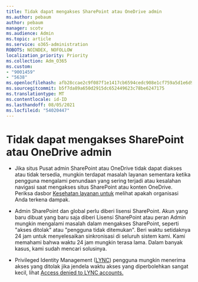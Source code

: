 ```yaml
---
title: Tidak dapat mengakses SharePoint atau OneDrive admin
ms.author: pebaum
author: pebaum
manager: scotv
ms.audience: Admin
ms.topic: article
ms.service: o365-administration
ROBOTS: NOINDEX, NOFOLLOW
localization_priority: Priority
ms.collection: Adm_O365
ms.custom:
- "9001459"
- "5638"
ms.openlocfilehash: afb28ccae2c9f087f1e1417cb6594cedc908e1cf759a5d1e6d92c4ee9a75527d
ms.sourcegitcommit: b5f7da89a650d2915dc652449623c78be6247175
ms.translationtype: MT
ms.contentlocale: id-ID
ms.lasthandoff: 08/05/2021
ms.locfileid: "54020447"
---
```

# <a name="unable-to-access-sharepoint-or-onedrive-admin-center"></a>Tidak dapat mengakses SharePoint atau OneDrive admin

- Jika situs Pusat admin SharePoint atau OneDrive tidak dapat diakses atau tidak tersedia, mungkin terdapat masalah layanan sementara ketika pengguna mengalami penundaan yang sering terjadi atau kesalahan navigasi saat mengakses situs SharePoint atau konten OneDrive. Periksa dasbor [Kesehatan layanan untuk](https://admin.microsoft.com/AdminPortal/Home#/servicehealth) melihat apakah organisasi Anda terkena dampak.

- Admin SharePoint dan global perlu diberi lisensi SharePoint. Akun yang baru dibuat yang baru saja diberi Lisensi SharePoint atau peran Admin mungkin mengalami masalah dalam mengakses SharePoint, seperti "akses ditolak" atau "pengguna tidak ditemukan". Beri waktu setidaknya 24 jam untuk menyelesaikan sinkronisasi di seluruh sistem kami. Kami memahami bahwa waktu 24 jam mungkin terasa lama. Dalam banyak kasus, kami sudah mencari solusinya.

- Privileged Identity Management ([LYNC](https://docs.microsoft.com/azure/active-directory/privileged-identity-management/pim-how-to-add-role-to-user?tabs=new)) pengguna mungkin menerima akses yang ditolak jika jendela waktu akses yang diperbolehkan sangat kecil, lihat [Access denied to LYNC accounts.](https://docs.microsoft.com/sharepoint/troubleshoot/administration/access-denied-to-pim-user-accounts)